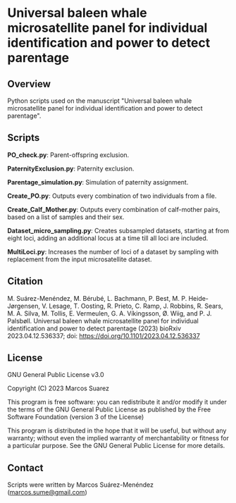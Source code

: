 

# **Universal baleen whale microsatellite panel for individual identification and power to detect parentage**

## Overview

Python scripts used on the manuscript "Universal baleen whale microsatellite panel for individual identification and power to detect parentage".

## Scripts

**PO_check.py**: Parent-offspring exclusion.

**PaternityExclusion.py**: Paternity exclusion.

**Parentage_simulation.py**: Simulation of paternity assignment.

**Create_PO.py**: Outputs every combination of two individuals from a file.

**Create_Calf_Mother.py**: Outputs every combination of calf-mother pairs, based on a list of samples and their sex.

**Dataset_micro_sampling.py**: Creates subsampled datasets, starting at from eight loci, adding an additional locus at a time till all loci are included.

**MultiLoci.py**: Increases the number of loci of a dataset by sampling with replacement from the input microsatellite dataset.

## Citation

M. Suárez-Menéndez, M. Bérubé, L. Bachmann, P. Best, M. P. Heide-Jørgensen, V. Lesage, T. Oosting, R. Prieto, C. Ramp, J. Robbins, R. Sears, M. A. Silva, M. Tollis, E. Vermeulen, G. A. Víkingsson, Ø. Wiig, and P. J. Palsbøll. Universal baleen whale microsatellite panel for individual identification and power to detect parentage (2023) bioRxiv 2023.04.12.536337; doi: https://doi.org/10.1101/2023.04.12.536337

## License

GNU General Public License v3.0

Copyright (C) 2023 Marcos Suarez

This program is free software: you can redistribute it and/or modify
it under the terms of the GNU General Public License as published by
the Free Software Foundation (version 3 of the License)

This program is distributed in the hope that it will be useful,
but without any warranty; without even the implied warranty of
merchantability or fitness for a particular purpose. See the
GNU General Public License for more details.

## Contact

Scripts were written by Marcos Suárez-Menéndez (marcos.sume@gmail.com)
